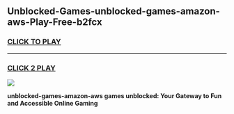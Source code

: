 
## Unblocked-Games-unblocked-games-amazon-aws-Play-Free-b2fcx
<h3>
<a href="https://premium76.site?title=unblocked-games-amazon-aws&ref=23A">CLICK TO PLAY</a></h3>
<hr>

<h3>
<a href="https://premium76.site?title=unblocked-games-amazon-aws&ref=23A">CLICK 2 PLAY</a>
  
</h3>

<a href="https://premium76.site?title=unblocked-games-amazon-aws&ref=23A"><img src="https://clearcache.store/games.png"></a>


**unblocked-games-amazon-aws games unblocked: Your Gateway to Fun and Accessible Online Gaming**
